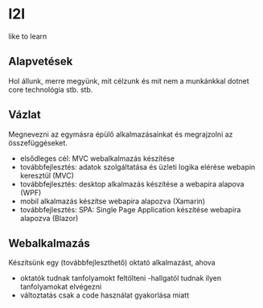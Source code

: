 # l2l
like to learn

## Alapvetések
Hol állunk, merre megyünk, mit célzunk és mit nem a munkánkkal
    dotnet core technológia
    stb.
    stb.

## Vázlat
Megnevezni az egymásra épülő alkalmazásainkat és megrajzolni az összefüggéseket.

- elsődleges cél: MVC webalkalmazás készítése
- továbbfejlesztés: adatok szolgáltatása és üzleti logika elérése webapin keresztül (MVC)
- továbbfejlesztés: desktop alkalmazás készítése a webapira alapova (WPF)
- mobil alkalmazás készítse webapira alapozva (Xamarin) 
- továbbfejlesztés: SPA: Single Page Application készítése webapira alapozva (Blazor)

## Webalkalmazás
Készítsünk egy (továbbfejleszthető) oktató alkalmazást, ahova
- oktatók tudnak tanfolyamokt feltölteni
-hallgatól tudnak ilyen tanfolyamokat elvégezni
- változtatás csak a code használat gyakorlása miatt
